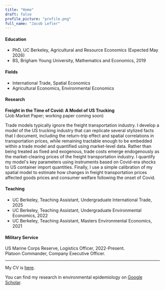 ```yaml
---
title: "Home"
draft: false
profile_picture: "profile.png"
full_name: "Jacob Lefler"
---
```


#### Education 

* PhD, UC Berkeley, Agricultural and Resource Economics (Expected May 2026)
* BS, Brigham Young University, Mathematics and Economics, 2019

#### Fields

* International Trade, Spatial Economics
* Agricultural Economics, Environmental Economics

#### Research

**Freight in the Time of Covid: A Model of US Trucking** <br>
(Job Market Paper; working paper coming soon)

Trade models typically ignore the freight transportation industry. I develop a model of the US trucking industry that can replicate several stylized facts that I document, including the return-trip effect and spatial correlations in transportation prices, while remaining tractable enough to be embedded within a trade model and quantified using market-level data. Rather than being treated as fixed and exogenous, trade costs emerge endogenously as the market-clearing prices of the freight transportation industry. I quantify my model's key parameters using instruments based on Covid-era shocks to US container import quantities. Finally, I use a simple calibration of my spatial model to estimate how changes in freight transportation prices affected goods prices and consumer welfare following the onset of Covid.

#### Teaching

* UC Berkeley, Teaching Assistant, Undergraduate International Trade, 2025 
* UC Berkeley, Teaching Assistant, Undergraduate Environmental Economics, 2022
* UC Berkeley, Teaching Assistant, Masters Environmental Economics, 2021

#### Military Service

US Marine Corps Reserve, Logistics Officer, 2022-Present. <br>
Platoon Commander, Company Executive Officer.



---

My CV is <a href="cv.pdf" target="_blank">here</a>.

You can find my research in environmental epidemiology on <a href="https://scholar.google.com/citations?user=dYuFgLIAAAAJ" target="_blank">Google Scholar</a>.

